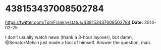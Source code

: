 # 438153437008502784
https://twitter.com/TomFrankly/status/438153437008502784
**Date:** 2014-02-25

I don’t usually watch news (thank a 3-hour layover), but damn, @SenatorMelvin just made a fool of himself. Answer the question, man.
